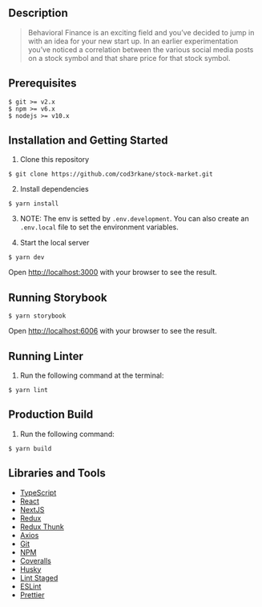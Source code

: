 ## Description

> Behavioral Finance is an exciting field and you’ve decided to jump in with an idea for your new start up.
> In an earlier experimentation you’ve noticed a correlation between the various social media posts on a
> stock symbol and that share price for that stock symbol.

## Prerequisites

```
$ git >= v2.x
$ npm >= v6.x
$ nodejs >= v10.x
```

## Installation and Getting Started

1. Clone this repository

```
$ git clone https://github.com/cod3rkane/stock-market.git
```

2. Install dependencies

```
$ yarn install
```

3. NOTE: The env is setted by `.env.development`. You can also create an `.env.local` file to set the environment variables.

4. Start the local server

```
$ yarn dev
```

Open [http://localhost:3000](http://localhost:3000) with your browser to see the result.

## Running Storybook

```
$ yarn storybook
```

Open [http://localhost:6006](http://localhost:6006) with your browser to see the result.

## Running Linter

1. Run the following command at the terminal:

```
$ yarn lint
```

## Production Build

1. Run the following command:

```
$ yarn build
```

## Libraries and Tools

- [TypeScript](https://www.typescriptlang.org/)
- [React](https://reactjs.org/)
- [NextJS](https://nextjs.org/)
- [Redux](https://redux.js.org/)
- [Redux Thunk](https://github.com/reduxjs/redux-thunk)
- [Axios](https://github.com/axios/axios)
- [Git](https://git-scm.com/)
- [NPM](npmjs.com/)
- [Coveralls](https://coveralls.io)
- [Husky](https://github.com/typicode/husky)
- [Lint Staged](https://github.com/okonet/lint-staged)
- [ESLint](https://eslint.org/)
- [Prettier](https://prettier.io/)
